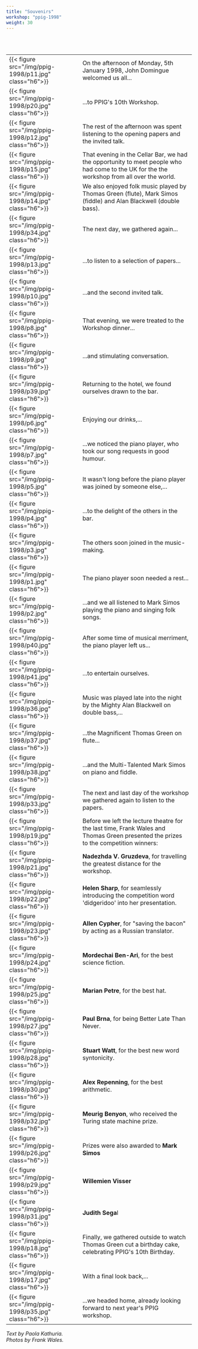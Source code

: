 ```yaml
---
title: "Souvenirs"
workshop: "ppig-1998"
weight: 30
---
```


<style>
  td {
    vertical-align: middle !important;
  }
</style>

<br>
<br>

|    |    |
| ---|--- |
| {{< figure src="/img/ppig-1998/p11.jpg" class="h6">}} | On the afternoon of Monday, 5th January 1998, John Domingue welcomed us all... |
| {{< figure src="/img/ppig-1998/p20.jpg" class="h6">}} | ...to PPIG's 10th Workshop. |
| {{< figure src="/img/ppig-1998/p12.jpg" class="h6">}} | The rest of the afternoon was spent listening to the opening papers and the invited talk. |
| {{< figure src="/img/ppig-1998/p15.jpg" class="h6">}} | That evening in the Cellar Bar, we had the opportunity to meet people who had come to the UK for the the workshop from all over the world. |
| {{< figure src="/img/ppig-1998/p14.jpg" class="h6">}} | We also enjoyed folk music played by Thomas Green (flute), Mark Simos (fiddle) and Alan Blackwell (double bass). |
| {{< figure src="/img/ppig-1998/p34.jpg" class="h6">}} | The next day, we gathered again... |
| {{< figure src="/img/ppig-1998/p13.jpg" class="h6">}} | ...to listen to a selection of papers... |
| {{< figure src="/img/ppig-1998/p10.jpg" class="h6">}} | ...and the second invited talk. |
| {{< figure src="/img/ppig-1998/p8.jpg" class="h6">}} | That evening, we were treated to the Workshop dinner... |
| {{< figure src="/img/ppig-1998/p9.jpg" class="h6">}} | ...and stimulating conversation. |
| {{< figure src="/img/ppig-1998/p39.jpg" class="h6">}} | Returning to the hotel, we found ourselves drawn to the bar. |
| {{< figure src="/img/ppig-1998/p6.jpg" class="h6">}} | Enjoying our drinks,... |
| {{< figure src="/img/ppig-1998/p7.jpg" class="h6">}} | ...we noticed the piano player, who took our song requests in good humour. |
| {{< figure src="/img/ppig-1998/p5.jpg" class="h6">}} | It wasn't long before the piano player was joined by someone else,... |
| {{< figure src="/img/ppig-1998/p4.jpg" class="h6">}} | ...to the delight of the others in the bar. |
| {{< figure src="/img/ppig-1998/p3.jpg" class="h6">}} | The others soon joined in the music-making. |
| {{< figure src="/img/ppig-1998/p1.jpg" class="h6">}} | The piano player soon needed a rest... |
| {{< figure src="/img/ppig-1998/p2.jpg" class="h6">}} | ...and we all listened to Mark Simos playing the piano and singing folk songs. |
| {{< figure src="/img/ppig-1998/p40.jpg" class="h6">}} | After some time of musical merriment, the piano player left us... |
| {{< figure src="/img/ppig-1998/p41.jpg" class="h6">}} | ...to entertain ourselves. |
| {{< figure src="/img/ppig-1998/p36.jpg" class="h6">}} | Music was played late into the night by the Mighty Alan Blackwell on double bass,... |
| {{< figure src="/img/ppig-1998/p37.jpg" class="h6">}} | ...the Magnificent Thomas Green on flute... |
| {{< figure src="/img/ppig-1998/p38.jpg" class="h6">}} | ...and the Multi-Talented Mark Simos on piano and fiddle. |
| {{< figure src="/img/ppig-1998/p33.jpg" class="h6">}} | The next and last day of the workshop we gathered again to listen to the papers. |
| {{< figure src="/img/ppig-1998/p19.jpg" class="h6">}} | Before we left the lecture theatre for the last time, Frank Wales and Thomas Green presented the prizes to the competition winners: |
| {{< figure src="/img/ppig-1998/p21.jpg" class="h6">}} | **Nadezhda V. Gruzdeva**, for travelling the greatest distance for the workshop. |
| {{< figure src="/img/ppig-1998/p22.jpg" class="h6">}} | **Helen Sharp**, for seamlessly introducing the competition word 'didgeridoo' into her presentation. |
| {{< figure src="/img/ppig-1998/p23.jpg" class="h6">}} | **Allen Cypher**, for "saving the bacon" by acting as a Russian translator. |
| {{< figure src="/img/ppig-1998/p24.jpg" class="h6">}} | **Mordechai Ben-Ari**, for the best science fiction. |
| {{< figure src="/img/ppig-1998/p25.jpg" class="h6">}} | **Marian Petre**, for the best hat. |
| {{< figure src="/img/ppig-1998/p27.jpg" class="h6">}} | **Paul Brna**, for being Better Late Than Never. |
| {{< figure src="/img/ppig-1998/p28.jpg" class="h6">}} | **Stuart Watt**, for the best new word syntonicity. |
| {{< figure src="/img/ppig-1998/p30.jpg" class="h6">}} | **Alex Repenning**, for the best arithmetic. |
| {{< figure src="/img/ppig-1998/p32.jpg" class="h6">}} | **Meurig Benyon**, who received the Turing state machine prize. |
| {{< figure src="/img/ppig-1998/p26.jpg" class="h6">}} | Prizes were also awarded to **Mark Simos** |
| {{< figure src="/img/ppig-1998/p29.jpg" class="h6">}} | **Willemien Visser** |
| {{< figure src="/img/ppig-1998/p31.jpg" class="h6">}} | **Judith Sega**l |
| {{< figure src="/img/ppig-1998/p18.jpg" class="h6">}} | Finally, we gathered outside to watch Thomas Green cut a birthday cake, celebrating PPIG's 10th Birthday. |
| {{< figure src="/img/ppig-1998/p17.jpg" class="h6">}} | With a final look back,... |
| {{< figure src="/img/ppig-1998/p35.jpg" class="h6">}} | ...we headed home, already looking forward to next year's PPIG workshop. |

_Text by Paola Kathuria._ \
_Photos by Frank Wales._
